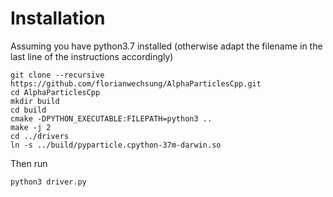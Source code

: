 # Installation

Assuming you have python3.7 installed (otherwise adapt the filename in the last line of the instructions accordingly)


    git clone --recursive https://github.com/florianwechsung/AlphaParticlesCpp.git
    cd AlphaParticlesCpp
    mkdir build
    cd build
    cmake -DPYTHON_EXECUTABLE:FILEPATH=python3 ..
    make -j 2
    cd ../drivers
    ln -s ../build/pyparticle.cpython-37m-darwin.so

Then run
  
    python3 driver.py
